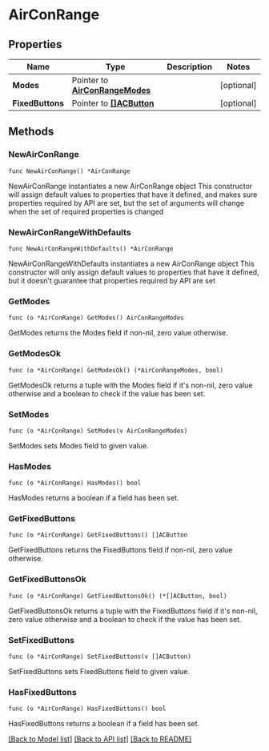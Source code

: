 # AirConRange

## Properties

Name | Type | Description | Notes
------------ | ------------- | ------------- | -------------
**Modes** | Pointer to [**AirConRangeModes**](AirConRangeModes.md) |  | [optional] 
**FixedButtons** | Pointer to [**[]ACButton**](ACButton.md) |  | [optional] 

## Methods

### NewAirConRange

`func NewAirConRange() *AirConRange`

NewAirConRange instantiates a new AirConRange object
This constructor will assign default values to properties that have it defined,
and makes sure properties required by API are set, but the set of arguments
will change when the set of required properties is changed

### NewAirConRangeWithDefaults

`func NewAirConRangeWithDefaults() *AirConRange`

NewAirConRangeWithDefaults instantiates a new AirConRange object
This constructor will only assign default values to properties that have it defined,
but it doesn't guarantee that properties required by API are set

### GetModes

`func (o *AirConRange) GetModes() AirConRangeModes`

GetModes returns the Modes field if non-nil, zero value otherwise.

### GetModesOk

`func (o *AirConRange) GetModesOk() (*AirConRangeModes, bool)`

GetModesOk returns a tuple with the Modes field if it's non-nil, zero value otherwise
and a boolean to check if the value has been set.

### SetModes

`func (o *AirConRange) SetModes(v AirConRangeModes)`

SetModes sets Modes field to given value.

### HasModes

`func (o *AirConRange) HasModes() bool`

HasModes returns a boolean if a field has been set.

### GetFixedButtons

`func (o *AirConRange) GetFixedButtons() []ACButton`

GetFixedButtons returns the FixedButtons field if non-nil, zero value otherwise.

### GetFixedButtonsOk

`func (o *AirConRange) GetFixedButtonsOk() (*[]ACButton, bool)`

GetFixedButtonsOk returns a tuple with the FixedButtons field if it's non-nil, zero value otherwise
and a boolean to check if the value has been set.

### SetFixedButtons

`func (o *AirConRange) SetFixedButtons(v []ACButton)`

SetFixedButtons sets FixedButtons field to given value.

### HasFixedButtons

`func (o *AirConRange) HasFixedButtons() bool`

HasFixedButtons returns a boolean if a field has been set.


[[Back to Model list]](../README.md#documentation-for-models) [[Back to API list]](../README.md#documentation-for-api-endpoints) [[Back to README]](../README.md)


